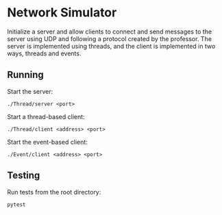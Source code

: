 # Network Simulator

Initialize a server and allow clients to connect and send messages to the server using UDP and following a protocol created by the professor. The server is implemented using threads, and the client is implemented in two ways, threads and events. 

## Running

Start the server:

```
./Thread/server <port>
```

Start a thread-based client:

```
./Thread/client <address> <port>
```

Start the event-based client:

```
./Event/client <address> <port>
```

## Testing

Run tests from the root directory:

```
pytest
```